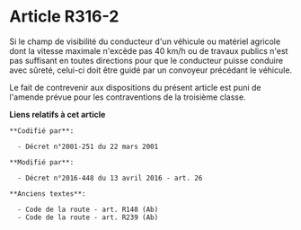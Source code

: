 # Article R316-2

Si le champ de visibilité du conducteur d'un véhicule  ou matériel agricole dont la vitesse maximale n'excède pas 40 km/h ou
de travaux publics n'est pas suffisant en toutes directions pour que le conducteur puisse conduire avec sûreté, celui-ci doit
être guidé par un convoyeur précédant le véhicule. 

Le fait de contrevenir aux dispositions du présent article est puni de l'amende prévue pour les contraventions de la
troisième classe.

**Liens relatifs à cet article**

	**Codifié par**:

	  - Décret n°2001-251 du 22 mars 2001

	**Modifié par**:

	  - Décret n°2016-448 du 13 avril 2016 - art. 26

	**Anciens textes**:

	  - Code de la route - art. R148 (Ab)
	  - Code de la route - art. R239 (Ab)
